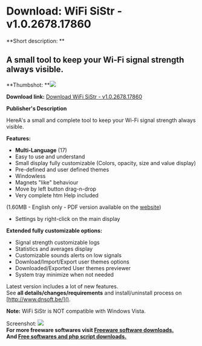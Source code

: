 # Download: WiFi SiStr - v1.0.2678.17860

**Short description: **

## A small tool to keep your Wi-Fi signal strength always visible.

  
**Thumbshot: **![](http://www.freewarefiles.com/screenshot/WiFiSiStr_md.gif)   
  
**Download link:** [Download WiFi SiStr - v1.0.2678.17860](http://freesoftwares.boysofts.com/WiFi-SiStr---V_program_16826.html)  
  

**Publisher's Description**  
  

HereA's a small and complete tool to keep your Wi-Fi signal strength always
visible.

**Features:**

  * **Multi-Language** (17) 
  * Easy to use and understand 
  * Small display fully customizable (Colors, opacity, size and value display) 
  * Pre-defined and user defined themes 
  * Windowless 
  * Magnets "like" behaviour 
  * Move by left button drag-n-drop 
  * Very complete htm Help included  

(1.60MB - English only - PDF version available on the [
website](http://www.dnsoft.be/))

  * Settings by right-click on the main display  

**Extended fully customizable options:**

  * Signal strength customizable logs 
  * Statistics and averages display 
  * Customizable sounds alerts on low signals 
  * Download/Import/Export user themes options 
  * Downloaded/Exported User themes previewer 
  * System tray minimize when not needed  

Latest version includes a lot of new features.  
See **all details/changes/requirements** and install/uninstall process on
[http://www.dnsoft.be/]().

**Note:** WiFi SiStr is NOT compatible with Windows Vista.

  
  
Screenshot: ![](http://www.freewarefiles.com/screenshot/WiFiSiStr.gif)  
**For more freeware softwares visit [Freeware software downloads.](http://freesoftwares.boysofts.com/)**   
**And [Free softwares and php script downloads.](http://www.boysofts.com/)**

